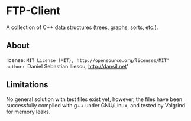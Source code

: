 FTP-Client
================

A collection of C++ data structures (trees, graphs, sorts, etc.).

About
------------------

license: `MIT License (MIT), http://opensource.org/licenses/MIT'  
author: `Daniel Sebastian Iliescu, http://dansil.net'  

Limitations
------------------

No general solution with test files exist yet, however, the files have been successfully compiled with g++ under GNU/Linux, and tested by Valgrind for memory leaks.
